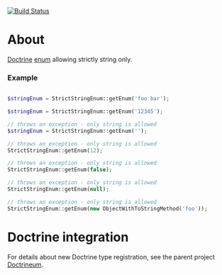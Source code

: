 [![Build Status](https://travis-ci.org/jaroslavtyc/doctrineum-strict-string.svg)](https://travis-ci.org/jaroslavtyc/doctrineum-strict-string)

# About
[Doctrine](http://www.doctrine-project.org/) [enum](http://en.wikipedia.org/wiki/Enumerated_type) allowing strictly string only.

### Example
```php

$stringEnum = StrictStringEnum::getEnum('foo bar');

$stringEnum = StrictStringEnum::getEnum('12345');

// throws an exception - only string is allowed
$stringEnum = StrictStringEnum::getEnum('');

// throws an exception - only string is allowed
StrictStringEnum::getEnum(12);

// throws an exception - only string is allowed
StrictStringEnum::getEnum(false);

// throws an exception - only string is allowed
StrictStringEnum::getEnum(null);

// throws an exception - only string is allowed
StrictStringEnum::getEnum(new ObjectWithToStringMethod('foo'));

```

# Doctrine integration
For details about new Doctrine type registration, see the parent project [Doctrineum](https://github.com/jaroslavtyc/doctrineum).
